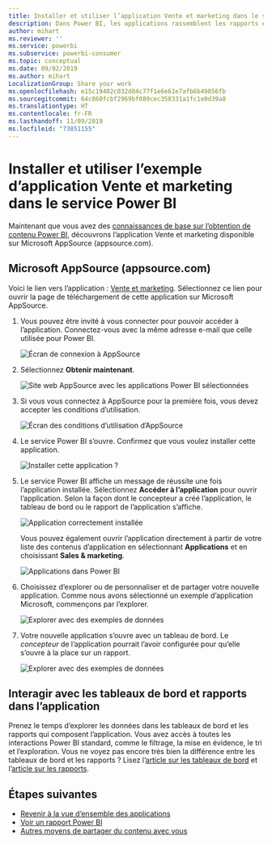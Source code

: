 ```yaml
---
title: Installer et utiliser l’application Vente et marketing dans le service Power BI
description: Dans Power BI, les applications rassemblent les rapports et tableaux de bord associés dans un même emplacement. Installez l’application Vente et marketing à partir d’AppSource.
author: mihart
ms.reviewer: ''
ms.service: powerbi
ms.subservice: powerbi-consumer
ms.topic: conceptual
ms.date: 09/02/2019
ms.author: mihart
LocalizationGroup: Share your work
ms.openlocfilehash: e15c19402c032d84c77f1e6e61e7afb6b49856fb
ms.sourcegitcommit: 64c860fcbf2969bf089cec358331a1fc1e0d39a8
ms.translationtype: HT
ms.contentlocale: fr-FR
ms.lasthandoff: 11/09/2019
ms.locfileid: "73851155"
---
```

# <a name="install-and-use-the-sample-sales-and-marketing-app-in-the-power-bi-service"></a>Installer et utiliser l’exemple d’application Vente et marketing dans le service Power BI
Maintenant que vous avez des [connaissances de base sur l’obtention de contenu Power BI](end-user-app-view.md), découvrons l’application Vente et marketing disponible sur Microsoft AppSource (appsource.com). 


## <a name="microsoft-appsource-appsourcecom"></a>Microsoft AppSource (appsource.com)
Voici le lien vers l’application : [Vente et marketing](https://appsource.microsoft.com/product/power-bi/microsoft-retail-analysis-sample.salesandmarketingsample?tab=Overview). Sélectionnez ce lien pour ouvrir la page de téléchargement de cette application sur Microsoft AppSource. 

1. Vous pouvez être invité à vous connecter pour pouvoir accéder à l’application. Connectez-vous avec la même adresse e-mail que celle utilisée pour Power BI. 

    ![Écran de connexion à AppSource  ](./media/end-user-app-marketing/power-bi-sign-in.png)

2. Sélectionnez **Obtenir maintenant**. 

    ![Site web AppSource avec les applications Power BI sélectionnées  ](./media/end-user-app-marketing/power-bi-get-now.png)


3. Si vous vous connectez à AppSource pour la première fois, vous devez accepter les conditions d’utilisation. 

    ![Écran des conditions d’utilisation d’AppSource  ](./media/end-user-app-marketing/power-bi-term.png)


4. Le service Power BI s’ouvre. Confirmez que vous voulez installer cette application.

    ![Installer cette application ?  ](./media/end-user-apps/power-bi-app-install.png)

5. Le service Power BI affiche un message de réussite une fois l’application installée. Sélectionnez **Accéder à l’application** pour ouvrir l’application. Selon la façon dont le concepteur a créé l’application, le tableau de bord ou le rapport de l’application s’affiche.

    ![Application correctement installée ](./media/end-user-apps/power-bi-app-ready.png)

    Vous pouvez également ouvrir l’application directement à partir de votre liste des contenus d’application en sélectionnant **Applications** et en choisissant **Sales & marketing**.

    ![Applications dans Power BI](./media/end-user-apps/power-bi-apps.png)


6. Choisissez d’explorer ou de personnaliser et de partager votre nouvelle application. Comme nous avons sélectionné un exemple d’application Microsoft, commençons par l’explorer. 

    ![Explorer avec des exemples de données](./media/end-user-apps/power-bi-explore.png)

7.  Votre nouvelle application s’ouvre avec un tableau de bord. Le *concepteur* de l’application pourrait l’avoir configurée pour qu’elle s’ouvre à la place sur un rapport.  

    ![Explorer avec des exemples de données](./media/end-user-apps/power-bi-new-app.png)




## <a name="interact-with-the-dashboards-and-reports-in-the-app"></a>Interagir avec les tableaux de bord et rapports dans l’application
Prenez le temps d’explorer les données dans les tableaux de bord et les rapports qui composent l’application. Vous avez accès à toutes les interactions Power BI standard, comme le filtrage, la mise en évidence, le tri et l’exploration.  Vous ne voyez pas encore très bien la différence entre les tableaux de bord et les rapports ?  Lisez l’[article sur les tableaux de bord](end-user-dashboards.md) et l’[article sur les rapports](end-user-reports.md).  




## <a name="next-steps"></a>Étapes suivantes
* [Revenir à la vue d’ensemble des applications](end-user-apps.md)
* [Voir un rapport Power BI](end-user-report-open.md)
* [Autres moyens de partager du contenu avec vous](end-user-shared-with-me.md)
